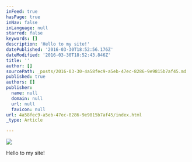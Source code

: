 ```yaml
---
inFeed: true
hasPage: true
inNav: false
inLanguage: null
starred: false
keywords: []
description: 'Hello to my site!'
datePublished: '2016-03-30T18:52:56.176Z'
dateModified: '2016-03-30T18:52:43.846Z'
title: ''
author: []
sourcePath: _posts/2016-03-30-4a58fec9-a5eb-47ec-8286-9e9815b7af45.md
published: true
authors: []
publisher:
  name: null
  domain: null
  url: null
  favicon: null
url: 4a58fec9-a5eb-47ec-8286-9e9815b7af45/index.html
_type: Article

---
```

![](https://the-grid-user-content.s3-us-west-2.amazonaws.com/10477d76-c837-4dd4-ba09-6b5470b2cb36.jpg)

Hello to my site!